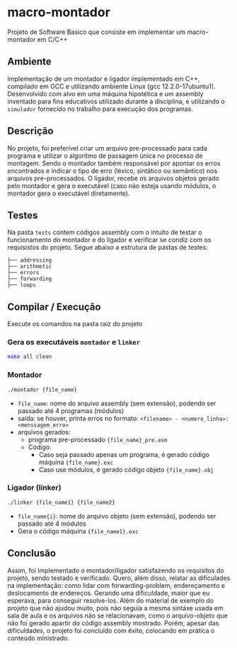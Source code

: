 # macro-montador
Projeto de Software Basico que consiste em implementar um macro-montador em C/C++

## Ambiente
Implementação de um montador e ligador implementado em C++, compilado em GCC e utilizando ambiente Linux (gcc 12.2.0-17ubuntu1). Desenvolvido com alvo em uma máquina hipotética e um assembly inventado para fins educativos utilizado durante a disciplina, e utilizando o `simulador` fornecido no trabalho para execução dos programas.

## Descrição
No projeto, foi preferível criar um arquivo pre-processado para cada programa e utilizar o algoritmo de passagem única no processo de montagem. Sendo o montador também responsável por apontar os erros encontrados e indicar o tipo de erro (léxico, sintático ou semântico) nos arquivos pre-processados. O ligador, recebe os arquivos objetos gerado pelo montador e gera o executável (caso não esteja usando módulos, o montador gera o executável diretamente).

## Testes
Na pasta `tests` contem códigos assembly com o intuito de testar o funcionamento do montador e do ligador e verificar se condiz com os requisistos do projeto. Segue abaixo a estrutura de pastas de testes:

```
├── addressing
├── arithmetic
├── errors
├── forwarding
├── loops
```


## Compilar / Execução
Execute os comandos na pasta raiz do projeto

### Gera os executáveis `montador` e `linker`

```sh
make all clean
```

### Montador

```sh
./montador {file_name}
```

- `file_name`: nome do arquivo assembly (sem extensão), podendo ser passado até 4 programas (módulos)
- saída: se houver, printa erros no formato: `<filename> - <numero_linha>: <menssagem_erro>`
- arquivos gerados: 
    - programa pre-processado `{file_name}_pre.asm`
    - Código:
        - Caso seja passado apenas um programa, é gerado código máquina `{file_name}.exc`
        - Caso use módulos, é gerado código objeto `{file_name}.obj`

### Ligador (linker)

```sh
./linker {file_name1} {file_name2}
```

- `file_name{i}`: nome do arquivo objeto (sem extensão), podendo ser passado até 4 módulos
- Gera o código máquina `{file_name1}.exc`


## Conclusão
Assim, foi implementado o montador/ligador satisfazendo os requisitos do projeto, sendo testado e verificado. Quero, além disso, relatar as dificulades na implementação: como lidar com forwarding-problem, endereçamento e deslocamento de endereços. Gerando uma dificuldade, maior que eu esperava, para conseguir resolve-los. Além do material de exemplo do projeto que não ajudou muito, pois não seguia a mesma sintáxe usada em sala de aula e os arquivos não se relacionavam, como o arquivo-objeto que não foi gerado apartir do código assembly mostrado. Porém, apesar das dificuldades, o projeto foi concluido com êxito, colocando em prática o conteúdo ministrado.

